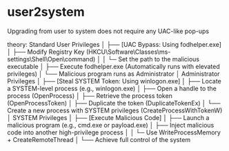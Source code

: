 # user2system
Upgrading from user to system does not require any UAC-like pop-ups


theory:
Standard User Privileges
     │
     ├── [UAC Bypass: Using fodhelper.exe]
     │       ├── Modify Registry Key (HKCU\Software\Classes\ms-settings\Shell\Open\command)
     │       │       └─ Set the path to the malicious executable
     │       ├── Execute fodhelper.exe (Automatically runs with elevated privileges)
     │       └── Malicious program runs as Administrator
     │
Administrator Privileges
     │
     ├── [Steal SYSTEM Token: Using winlogon.exe]
     │       ├── Locate a SYSTEM-level process (e.g., winlogon.exe)
     │       ├── Open a handle to the process (OpenProcess)
     │       ├── Retrieve the process token (OpenProcessToken)
     │       ├── Duplicate the token (DuplicateTokenEx)
     │       └── Create a new process with SYSTEM privileges (CreateProcessWithTokenW)
     │
SYSTEM Privileges
     │
     ├── [Execute Malicious Code]
     │       ├── Launch a malicious program (e.g., cmd.exe or payload.exe)
     │       ├── Inject malicious code into another high-privilege process
     │       │       └─ Use WriteProcessMemory + CreateRemoteThread
     │       └── Achieve full control of the system